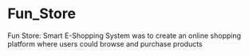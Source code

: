 # Fun_Store
Fun Store: Smart E-Shopping System was to create an online shopping platform where users could browse and purchase products
